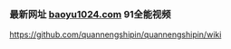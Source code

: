 ### 最新网址 [baoyu1024.com](http://www.baoyu1024.com/?91quannengshipin) 91全能视频

https://github.com/quannengshipin/quannengshipin/wiki
